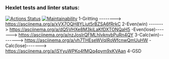 ### Hexlet tests and linter status:
[![Actions Status](https://github.com/den12589/java-project-61/actions/workflows/hexlet-check.yml/badge.svg)](https://github.com/den12589/java-project-61/actions)
[![Maintainability](https://api.codeclimate.com/v1/badges/b04f0e5c3be2430aca7f/maintainability)](https://codeclimate.com/github/den12589/java-project-61/maintainability)
1-Gritting --------> https://asciinema.org/a/xVX7OQH8YLiut5rBZSA6fRrkC
2-Even(win) -------> https://asciinema.org/a/dQ5VHXe8M3kiLaKfDXTONQaH5
 -Even(lose)-------> https://asciinema.org/a/nzJosIrQFMLhIvknvbPuRn4QY
3-Calc(win)--------> https://asciinema.org/a/vh7THEseWVqIRoWfcnwQmUuHW
 -Calc(lose)-------> https://asciinema.org/a/iSYyuWPKo4fMQq4pym9xKVAan
4-GSD
